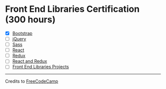 # Front End Libraries Certification (300 hours)

- [x] [Bootstrap](01-bootstrap#introduction-to-the-bootstrap-challenges)
- [ ] [jQuery](02-jquery)
- [ ] [Sass](03-sass)
- [ ] [React](04-react)
- [ ] [Redux](05-redux)
- [ ] [React and Redux](06-react-and-redix)
- [ ] [Front End Libraries Projects](07-front-end-libraries-projects)

---

Credits to [FreeCodeCamp](https://www.freecodecamp.org/)
